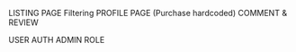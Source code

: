 <!-- CLIENT -->
LISTING PAGE Filtering
PROFILE PAGE  (Purchase hardcoded)
COMMENT & REVIEW


<!-- SERVER -->
USER AUTH
ADMIN ROLE
